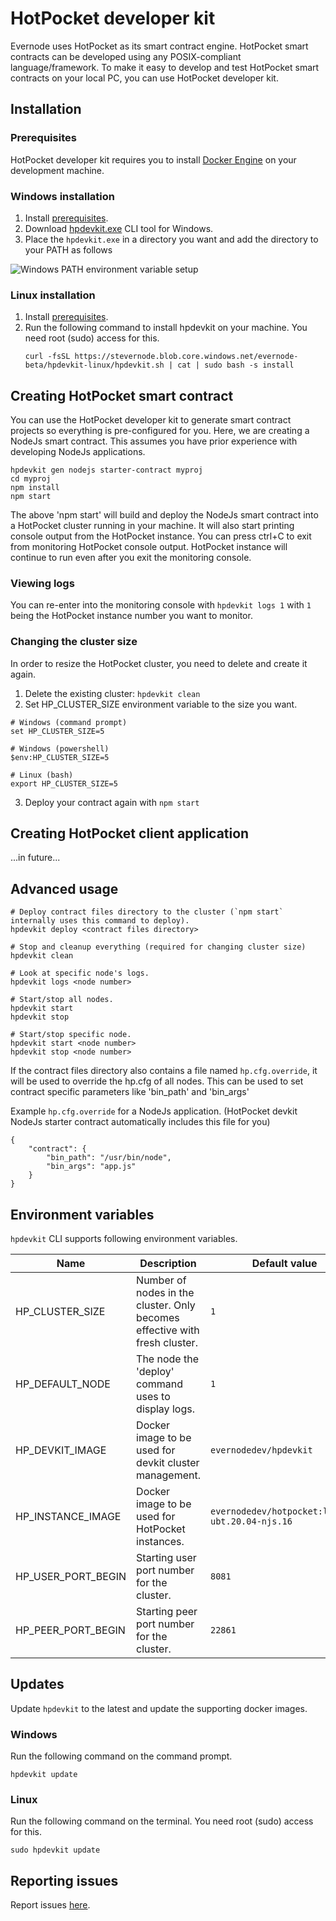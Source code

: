 # HotPocket developer kit
Evernode uses HotPocket as its smart contract engine. HotPocket smart contracts can be developed using any POSIX-compliant language/framework. To make it easy to develop and test HotPocket smart contracts on your local PC, you can use HotPocket developer kit.

## Installation

### Prerequisites
HotPocket developer kit requires you to install [Docker Engine](https://docs.docker.com/engine/install/) on your development machine.

### Windows installation
1. Install [prerequisites](#prerequisites).
2. Download [hpdevkit.exe](https://stevernode.blob.core.windows.net/evernode-beta/hpdevkit-windows/hpdevkit.exe) CLI tool for Windows.
3. Place the `hpdevkit.exe` in a directory you want and add the directory to your PATH as follows
<img alt="Windows PATH environment variable setup" src="https://user-images.githubusercontent.com/33562092/174452298-4771127c-247b-4cf6-8bcc-3fff00af08e1.png">

### Linux installation

1. Install [prerequisites](#prerequisites).
2. Run the following command to install hpdevkit on your machine. You need root (sudo) access for this.
    ```
    curl -fsSL https://stevernode.blob.core.windows.net/evernode-beta/hpdevkit-linux/hpdevkit.sh | cat | sudo bash -s install
    ```

## Creating HotPocket smart contract
You can use the HotPocket developer kit to generate smart contract projects so everything is pre-configured for you. Here, we are creating a NodeJs smart contract. This assumes you have prior experience with developing NodeJs applications.
```
hpdevkit gen nodejs starter-contract myproj
cd myproj
npm install
npm start
```
The above 'npm start' will build and deploy the NodeJs smart contract into a HotPocket cluster running in your machine. It will also start printing console output from the HotPocket instance. You can press ctrl+C to exit from monitoring HotPocket console output. HotPocket instance will continue to run even after you exit the monitoring console.

### Viewing logs
You can re-enter into the monitoring console with `hpdevkit logs 1` with `1` being the HotPocket instance number you want to monitor.

### Changing the cluster size
In order to resize the HotPocket cluster, you need to delete and create it again.
1. Delete the existing cluster: `hpdevkit clean`
2. Set HP_CLUSTER_SIZE environment variable to the size you want.
```
# Windows (command prompt)
set HP_CLUSTER_SIZE=5

# Windows (powershell)
$env:HP_CLUSTER_SIZE=5

# Linux (bash)
export HP_CLUSTER_SIZE=5
```
3. Deploy your contract again with `npm start`

## Creating HotPocket client application
...in future...

## Advanced usage
```
# Deploy contract files directory to the cluster (`npm start` internally uses this command to deploy).
hpdevkit deploy <contract files directory>

# Stop and cleanup everything (required for changing cluster size)
hpdevkit clean

# Look at specific node's logs.
hpdevkit logs <node number>

# Start/stop all nodes.
hpdevkit start
hpdevkit stop

# Start/stop specific node.
hpdevkit start <node number>
hpdevkit stop <node number>
```

If the contract files directory also contains a file named `hp.cfg.override`, it will be used to override the hp.cfg of all nodes. This can be used to set contract specific parameters like 'bin_path' and 'bin_args'

Example `hp.cfg.override` for a NodeJs application. (HotPocket devkit NodeJs starter contract automatically includes this file for you)
```
{
    "contract": {
        "bin_path": "/usr/bin/node",
        "bin_args": "app.js"
    }
}
```

## Environment variables
`hpdevkit` CLI supports following environment variables.

| Name | Description | Default value |
| --- | --- | --- |
| HP_CLUSTER_SIZE | Number of nodes in the cluster. Only becomes effective with fresh cluster. | `1` |
| HP_DEFAULT_NODE | The node the 'deploy' command uses to display logs. | `1` |
| HP_DEVKIT_IMAGE | Docker image to be used for devkit cluster management. | `evernodedev/hpdevkit` |
| HP_INSTANCE_IMAGE | Docker image to be used for HotPocket instances. | `evernodedev/hotpocket:latest-ubt.20.04-njs.16` |
| HP_USER_PORT_BEGIN | Starting user port number for the cluster. | `8081` |
| HP_PEER_PORT_BEGIN | Starting peer port number for the cluster. | `22861` |

## Updates
Update `hpdevkit` to the latest and update the supporting docker images.

### Windows
Run the following command on the command prompt.
```
hpdevkit update
```

### Linux
Run the following command on the terminal. You need root (sudo) access for this.
```
sudo hpdevkit update
```

## Reporting issues
Report issues [here](https://github.com/HotPocketDev/evernode-sdk/issues).
